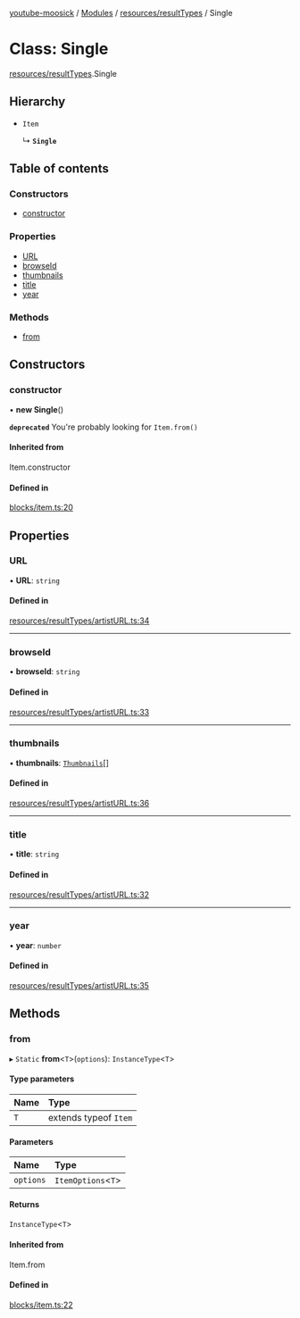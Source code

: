 [youtube-moosick](../README.md) / [Modules](../modules.md) / [resources/resultTypes](../modules/resources_resultTypes.md) / Single

# Class: Single

[resources/resultTypes](../modules/resources_resultTypes.md).Single

## Hierarchy

- `Item`

  ↳ **`Single`**

## Table of contents

### Constructors

- [constructor](resources_resultTypes.Single.md#constructor)

### Properties

- [URL](resources_resultTypes.Single.md#url)
- [browseId](resources_resultTypes.Single.md#browseid)
- [thumbnails](resources_resultTypes.Single.md#thumbnails)
- [title](resources_resultTypes.Single.md#title)
- [year](resources_resultTypes.Single.md#year)

### Methods

- [from](resources_resultTypes.Single.md#from)

## Constructors

### constructor

• **new Single**()

**`deprecated`** You're probably looking for `Item.from()`

#### Inherited from

Item.constructor

#### Defined in

[blocks/item.ts:20](https://github.com/EvasiveXkiller/youtube-moosick/blob/7f2abd0/src/blocks/item.ts#L20)

## Properties

### URL

• **URL**: `string`

#### Defined in

[resources/resultTypes/artistURL.ts:34](https://github.com/EvasiveXkiller/youtube-moosick/blob/7f2abd0/src/resources/resultTypes/artistURL.ts#L34)

___

### browseId

• **browseId**: `string`

#### Defined in

[resources/resultTypes/artistURL.ts:33](https://github.com/EvasiveXkiller/youtube-moosick/blob/7f2abd0/src/resources/resultTypes/artistURL.ts#L33)

___

### thumbnails

• **thumbnails**: [`Thumbnails`](resources_generalTypes.Thumbnails.md)[]

#### Defined in

[resources/resultTypes/artistURL.ts:36](https://github.com/EvasiveXkiller/youtube-moosick/blob/7f2abd0/src/resources/resultTypes/artistURL.ts#L36)

___

### title

• **title**: `string`

#### Defined in

[resources/resultTypes/artistURL.ts:32](https://github.com/EvasiveXkiller/youtube-moosick/blob/7f2abd0/src/resources/resultTypes/artistURL.ts#L32)

___

### year

• **year**: `number`

#### Defined in

[resources/resultTypes/artistURL.ts:35](https://github.com/EvasiveXkiller/youtube-moosick/blob/7f2abd0/src/resources/resultTypes/artistURL.ts#L35)

## Methods

### from

▸ `Static` **from**<`T`\>(`options`): `InstanceType`<`T`\>

#### Type parameters

| Name | Type |
| :------ | :------ |
| `T` | extends typeof `Item` |

#### Parameters

| Name | Type |
| :------ | :------ |
| `options` | `ItemOptions`<`T`\> |

#### Returns

`InstanceType`<`T`\>

#### Inherited from

Item.from

#### Defined in

[blocks/item.ts:22](https://github.com/EvasiveXkiller/youtube-moosick/blob/7f2abd0/src/blocks/item.ts#L22)
